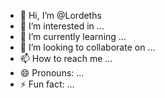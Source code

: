 - 👋 Hi, I’m @Lordeths
- 👀 I’m interested in ...
- 🌱 I’m currently learning ...
- 💞️ I’m looking to collaborate on ...
- 📫 How to reach me ...
- 😄 Pronouns: ...
- ⚡ Fun fact: ...

<!---
Lordeths/Lordeths is a ✨ special ✨ repository because its `README.md` (this file) appears on your GitHub profile.
You can click the Preview link to take a look at your changes.
--->

